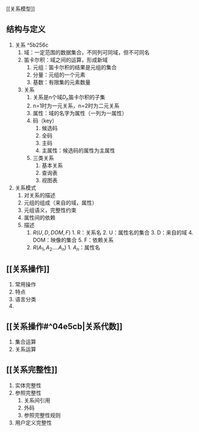 [[关系模型]]

## 结构与定义
1. 关系 ^5b256c
	1. 域：一定范围的数据集合，不同列可同域，但不可同名
	2. 笛卡尔积：域之间的运算，形成新域
		1. 元组：笛卡尔积的结果是元组的集合
		2. 分量：元组的一个元素
		3. 基数：有限集的元素数量
	3. 关系
		1. 关系是n个域$D_n$笛卡尔积的子集
		2. n=1时为一元关系，n=2时为二元关系
		3. 属性：域的名字为属性（一列为一属性）
		4. 码（key）
			1. 候选码
			2. 全码
			3. 主码
			4. 主属性：候选码的属性为主属性
		5. 三类关系
			1. 基本关系
			2. 查询表
			3. 视图表	
2. 关系模式	
	1. 对关系的描述
	2. 元组的组成（来自的域，属性）
	3. 元组语义，完整性约束
	4. 属性间的依赖
	5. 描述
		1. $R(U,D,DOM,F)$
				1. R：关系名
				2. U：属性名的集合
				3. D：来自的域
				4. DOM：映像的集合
				5. F：依赖关系
		2. $R(A_1,A_2....A_n)$
				1. $A_n$：属性名

## [[关系操作]]
1. 常用操作
2. 特点
3. 语言分类
4. 

## [[关系操作#^04e5cb|关系代数]]
1. 集合运算
2. 关系运算


## [[关系完整性]]
1. 实体完整性
2. 参照完整性
	1. 关系间引用
	2. 外码
	3. 参照完整性规则
3. 用户定义完整性
